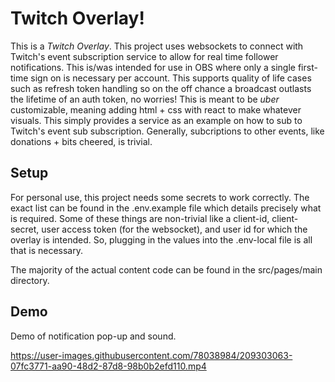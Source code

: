 # Twitch Overlay!

This is a *Twitch Overlay*. This project uses websockets to connect with Twitch's event subscription service to allow for real time follower notifications. This is/was intended for use in OBS where only a single first-time sign on is necessary per account. This supports quality of life cases such as refresh token handling so on the off chance a broadcast outlasts the lifetime of an auth token, no worries! This is meant to be *uber* customizable, meaning adding html + css with react to make whatever visuals. This simply provides a service as an example on how to sub to Twitch's event sub subscription. Generally, subcriptions to other events, like donations + bits cheered, is trivial.

## Setup

For personal use, this project needs some secrets to work correctly. The exact list can be found in the .env.example file which details precisely what is required. Some of these things are non-trivial like a client-id, client-secret, user access token (for the websocket), and user id for which the overlay is intended. So, plugging in the values into the .env-local file is all that is necessary.

The majority of the actual content code can be found in the src/pages/main directory.


## Demo
Demo of notification pop-up and sound.

https://user-images.githubusercontent.com/78038984/209303063-07fc3771-aa90-48d2-87d8-98b0b2efd110.mp4

